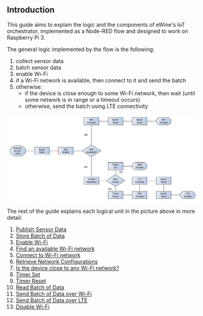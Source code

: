 ## Introduction
This guide aims to explain the logic and the components of eWine's IoT orchestrator, implemented as a Node-RED flow and designed to work on Raspberry Pi 3.

The general logic implemented by the flow is the following:

1. collect sensor data
2. batch sensor data
3. enable Wi-Fi
4. if a Wi-Fi network is available, then connect to it and send the batch
5. otherwise:
    * if the device is close enough to some Wi-Fi network, then wait (until some network is in range or a timeout occurs)
    * otherwise, send the batch using LTE connectivity

![flow logic](img/flow.png)

The rest of the guide explains each logical unit in the picture above in more detail:

1. [Publish Sensor Data](sensor-publish.md)
2. [Store Batch of Data](batch-store.md)
3. [Enable Wi-Fi](wifi-enable.md)
4. [Find an available Wi-Fi network](wifi-available.md)
5. [Connect to Wi-Fi network](wifi-connect.md)
6. [Retrieve Network Configurations](stored-networks.md)
7. [Is the device close to any Wi-Fi network?](wifi-close.md)
8. [Timer Set](timer-set.md)
9. [Timer Reset](timer-reset.md)
10. [Read Batch of Data](batch-read.md)
11. [Send Batch of Data over Wi-Fi](wifi-send.md)
12. [Send Batch of Data over LTE](lte-send.md)
13. [Disable Wi-Fi](wifi-disable.md)
